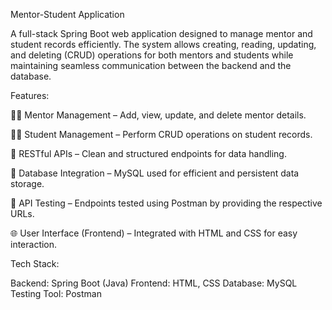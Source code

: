 Mentor-Student Application

A full-stack Spring Boot web application designed to manage mentor and student records efficiently. The system allows creating, reading, updating, and deleting (CRUD) operations for both mentors and students while maintaining seamless communication between the backend and the database.

Features:

👨‍🏫 Mentor Management – Add, view, update, and delete mentor details.

👩‍🎓 Student Management – Perform CRUD operations on student records.

🔗 RESTful APIs – Clean and structured endpoints for data handling.

🧩 Database Integration – MySQL used for efficient and persistent data storage.

🧪 API Testing – Endpoints tested using Postman by providing the respective URLs.

🌐 User Interface (Frontend) – Integrated with HTML and CSS for easy interaction.

Tech Stack:

Backend: Spring Boot (Java)
Frontend: HTML, CSS
Database: MySQL
Testing Tool: Postman




